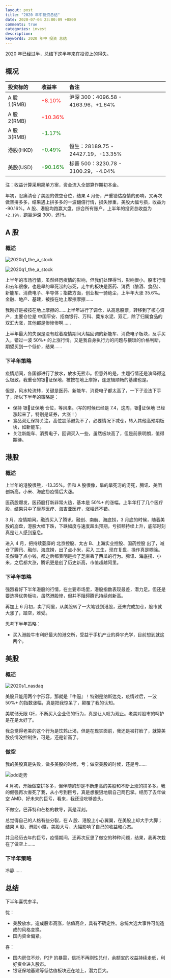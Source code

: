 ```yaml
---
layout: post
title: "2020 年中投资总结"
date: 2020-07-04 23:00:09 +0800
comments: true
categories: invest
description: 
keywords: 2020 年中 投资 总结
---
```

2020 年已经过半，总结下这半年来在投资上的得失。

## 概况

|投资标的|收益率|备注|
|:--|:--|:--|
|A 股 1(RMB)|<font color="red">+8.10%</font>|沪深 300：4096.58 - 4163.96，+1.64%|
|A 股 2(RMB)|<font color="red">+10.36%</font>|
|A 股 3(RMB)|<font color="green">-1.17%</font>||
|港股(HKD)|<font color="green">-0.49%</font>|恒生：28189.75 - 24427.19，-13.35%|
|美股(USD)|<font color="green">-90.16%</font>|标普 500：3230.78 - 3100.29，-4.04%|
    
注：收益计算采用简单方案，资金流入全部算作期初本金。

年初，忍痛清仓了美股的做空仓位，结果 4 月份，严重错估疫情的影响，又再次做空拼多多，结果遇上拼多多的一波翻倍行情，损失惨重，美股大幅亏损，收益为 -90.16%。A 股、港股均跑赢大盘。综合所有账户，上半年的投资总收益为 `+2.19%`，跑赢沪深 300，还行。

## A 股
### 概述
![2020q1_the_a_stock](/images/2020-07-04-2020midyear-invest-summary/2020s1_the_a_stock.PNG)

![2020q1_the_a_stock](/images/2020-07-04-2020midyear-invest-summary/2020s1_the_a_stock_rise.PNG)

上半年的市场行情，虽然经历疫情的影响，但我们处理得当，影响很小。股市行情和去年很像，也是旱的旱死涝的涝死，走牛的板块是医药、消费（酿酒、食品）、新能车、消费电子、半导体；指数方面，创业板一骑绝尘，上半年大涨 35.6%。金融、地产、基建，被按在地上摩擦摩擦……

我刚好是被按在地上摩擦的……上半年进行了调仓，从高息股票，转移到了核心资产，主要仓位是 中国平安、招商银行、万科、冀东水泥、双汇，除了归属食品的双汇大涨，其他都是惨惨惨啊……

上半年最大的失误是没有趁着疫情期间大幅回调的新能车、消费电子板块，反手买入，错过一波 50%+ 的上涨行情。又是我自身执行力的问题与猥琐的价格判断，期望买到一个低价，结果……

### 下半年策略
疫情期间，各国都进行了放水，放水无熊市。但意外的是，主题行情还是演绎得这么极致，我重仓的银证保地，被按在地上摩擦，连逻辑顺畅的基建也是。

但是，风水轮流转，关键是医药、新能车、消费电子都太高了，一下子没法下手了，所以下半年的策略是：
* 保持 银证保地 仓位，等风来。(写的时候已经是 7.4，这周，银证保地 已经涨起来了，特别是证券，大涨！)
* 食品双汇保持关注，高位震荡避免不了，必要情况下减仓，转入其他高预期板块，如新能车。
* 关注新能车、消费电子，回调买入一些，虽然板块高了，但是前景明朗，值得期待。

## 港股
### 概述
上半年的港股很熊，-13.35%。但和 A 股很像，旱的旱死涝的涝死，腾讯、美团创新高，小米、海底捞疫情后大涨。

医药股爆发，医药股打新非常火热，基本是 50%+ 的涨幅。上半年打了几个医疗股，结果只中了康基医疗、海吉亚医疗，涨幅还不错。

3 月，疫情期间，融资买入了腾讯、融创、南航、海底捞，3 月底的时候，随着美股的崩盘，港股大幅下跌，下跌幅度与速度超出预期，亏损额持续上升，底部时刻真是让人感到窒息。

进入 4 月，把持续萎靡的 北京控股、太古 B、上海实业控股、国药控股 出了，减仓了腾讯、融创、海底捞，出了点小米，买入 三生，现在复盘，操作真是糊涂。虽然赚了点小钱，都之后都表明是捡了芝麻丢了西瓜的行为。腾讯、海底捞、小米，之后都大涨，腾讯更是创了历史新高，市值超越阿里。

### 下半年策略
强烈看好下半年港股的行情，在主要市场里，港股指数表现最差，潜力足。但还是要选择优势板块，虽然港股惨，但并不阻碍腾讯持续创新高。

再加上 6 月初，卖了阿里，从美股转了一大笔钱到港股，还未完成加仓，股市就大涨了，踏空，难受。

思考下半年策略：
* 买入港股牛市利好最大的港交所，受益于手机产业的舜宇光学，目前想到就这两个。

## 美股
### 概述

![2020s1_nasdaq](/images/2020-07-04-2020midyear-invest-summary/2020s1_nasdaq.PNG)

美股只能用两个字形容，那就是『牛逼』！特别是纳斯达克，疫情过后，一波 50%+ 的指数涨幅，真是把我惊呆了，颠覆了我的认知。

美联储无限 QE，不断买入企业债的行为，真是让人叹为观止。老美对股市的呵护是在是太好了。

我总觉得老美的这个行为是饮鸩止渴，但是在现实面前，我还是被打脸了，就算美股疫情没控制住，可是，还是新高了。

### 做空
我的美股真是失败，做多美股的时候，亏；做空美股的时候，还是亏……

![pdd走势](/images/2020-07-04-2020midyear-invest-summary/2020s1_pdd.PNG)

4 月初，开始做空拼多多，但伴随的却是不断走高的美股和不断上涨的拼多多。我的倔强再次害死了我，从小亏到巨亏，真是想狠狠地扇自己两巴掌。经历了去年做空 AMD、好未来的巨亏，看来，我还没吃够苦头。

不做空，巴菲特和芒格的教导，真是深刻。

总觉得自己的人格有些分裂，在 A 股、港股上小心翼翼，在美股上却大手大脚；结果 A 股、港股小赚，美股大亏，大幅影响了自己的收益和心态。

并且经历去年的巨亏，疫情期间，还再次反思了做空的种种问题，结果，我再次栽在了做空上……

### 下半年策略
冷静……

## 总结
下半年喜忧参半。

忧：
* 美股放水，造成股市高涨，估值高企，具有不确定性。总统大选大事件可能造成的风格变换。
* 国内资金偏紧。

喜：
* 国内房住不炒，P2P 的暴雷，信托不再刚性兑付，余额宝的收益持续走低，利好资金进入股市。
* 银证保地基建等低估值板块还在地上，潜力巨大。